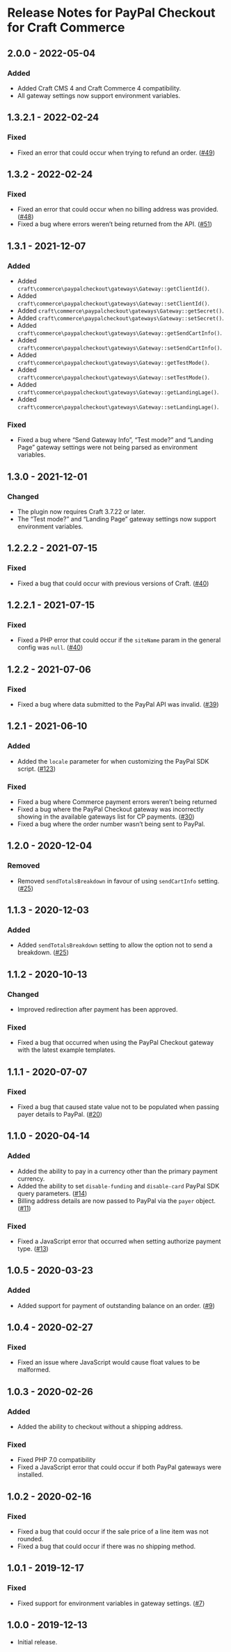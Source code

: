 # Release Notes for PayPal Checkout for Craft Commerce

## 2.0.0 - 2022-05-04

### Added
- Added Craft CMS 4 and Craft Commerce 4 compatibility.
- All gateway settings now support environment variables.

## 1.3.2.1 - 2022-02-24

### Fixed
- Fixed an error that could occur when trying to refund an order. ([#49](https://github.com/craftcms/commerce-paypal-checkout/issues/49))

## 1.3.2 - 2022-02-24

### Fixed
- Fixed an error that could occur when no billing address was provided. ([#48](https://github.com/craftcms/commerce-paypal-checkout/issues/48))
- Fixed a bug where errors weren’t being returned from the API. ([#51](https://github.com/craftcms/commerce-paypal-checkout/issues/51))

## 1.3.1 - 2021-12-07

### Added
- Added `craft\commerce\paypalcheckout\gateways\Gateway::getClientId()`.
- Added `craft\commerce\paypalcheckout\gateways\Gateway::setClientId()`.
- Added `craft\commerce\paypalcheckout\gateways\Gateway::getSecret()`.
- Added `craft\commerce\paypalcheckout\gateways\Gateway::setSecret()`.
- Added `craft\commerce\paypalcheckout\gateways\Gateway::getSendCartInfo()`.
- Added `craft\commerce\paypalcheckout\gateways\Gateway::setSendCartInfo()`.
- Added `craft\commerce\paypalcheckout\gateways\Gateway::getTestMode()`.
- Added `craft\commerce\paypalcheckout\gateways\Gateway::setTestMode()`.
- Added `craft\commerce\paypalcheckout\gateways\Gateway::getLandingLage()`.
- Added `craft\commerce\paypalcheckout\gateways\Gateway::setLandingLage()`.

### Fixed
- Fixed a bug where “Send Gateway Info”, “Test mode?” and “Landing Page” gateway settings were not being parsed as environment variables.

## 1.3.0 - 2021-12-01

### Changed
- The plugin now requires Craft 3.7.22 or later.
- The “Test mode?” and “Landing Page” gateway settings now support environment variables.

## 1.2.2.2 - 2021-07-15

### Fixed
- Fixed a bug that could occur with previous versions of Craft. ([#40](https://github.com/craftcms/commerce-paypal-checkout/issues/40))

## 1.2.2.1 - 2021-07-15

### Fixed
- Fixed a PHP error that could occur if the `siteName` param in the general config was `null`. ([#40](https://github.com/craftcms/commerce-paypal-checkout/issues/40))

## 1.2.2 - 2021-07-06

### Fixed
- Fixed a bug where data submitted to the PayPal API was invalid. ([#39](https://github.com/craftcms/commerce-paypal-checkout/issues/39))

## 1.2.1 - 2021-06-10

### Added
- Added the `locale` parameter for when customizing the PayPal SDK script. ([#123](https://github.com/craftcms/commerce-paypal-checkout/pull/35))

### Fixed
- Fixed a bug where Commerce payment errors weren’t being returned
- Fixed a bug where the PayPal Checkout gateway was incorrectly showing in the available gateways list for CP payments. ([#30](https://github.com/craftcms/commerce-paypal-checkout/issues/30))
- Fixed a bug where the order number wasn’t being sent to PayPal.

## 1.2.0 - 2020-12-04

### Removed
- Removed `sendTotalsBreakdown` in favour of using `sendCartInfo` setting. ([#25](https://github.com/craftcms/commerce-paypal-checkout/issues/25))

## 1.1.3 - 2020-12-03

### Added
- Added `sendTotalsBreakdown` setting to allow the option not to send a breakdown. ([#25](https://github.com/craftcms/commerce-paypal-checkout/issues/25))

## 1.1.2 - 2020-10-13

### Changed
- Improved redirection after payment has been approved.

### Fixed
- Fixed a bug that occurred when using the PayPal Checkout gateway with the latest example templates.

## 1.1.1 - 2020-07-07

### Fixed
- Fixed a bug that caused state value not to be populated when passing payer details to PayPal. ([#20](https://github.com/craftcms/commerce-paypal-checkout/issues/20))

## 1.1.0 - 2020-04-14

### Added
- Added the ability to pay in a currency other than the primary payment currency.
- Added the ability to set `disable-funding` and `disable-card` PayPal SDK query parameters. ([#14](https://github.com/craftcms/commerce-paypal-checkout/issues/14))
- Billing address details are now passed to PayPal via the `payer` object. ([#11](https://github.com/craftcms/commerce-paypal-checkout/issues/11))

### Fixed
- Fixed a JavaScript error that occurred when setting authorize payment type. ([#13](https://github.com/craftcms/commerce-paypal-checkout/issues/13))

## 1.0.5 - 2020-03-23

### Added
- Added support for payment of outstanding balance on an order. ([#9](https://github.com/craftcms/commerce-paypal-checkout/issues/9))

## 1.0.4 - 2020-02-27

### Fixed
- Fixed an issue where JavaScript would cause float values to be malformed.

## 1.0.3 - 2020-02-26

### Added
- Added the ability to checkout without a shipping address.

### Fixed
- Fixed PHP 7.0 compatibility
- Fixed a JavaScript error that could occur if both PayPal gateways were installed.

## 1.0.2 - 2020-02-16

### Fixed
- Fixed a bug that could occur if the sale price of a line item was not rounded.
- Fixed a bug that could occur if there was no shipping method.

## 1.0.1 - 2019-12-17

### Fixed
- Fixed support for environment variables in gateway settings. ([#7](https://github.com/craftcms/commerce-paypal-checkout/issues/7))

## 1.0.0 - 2019-12-13

- Initial release.
